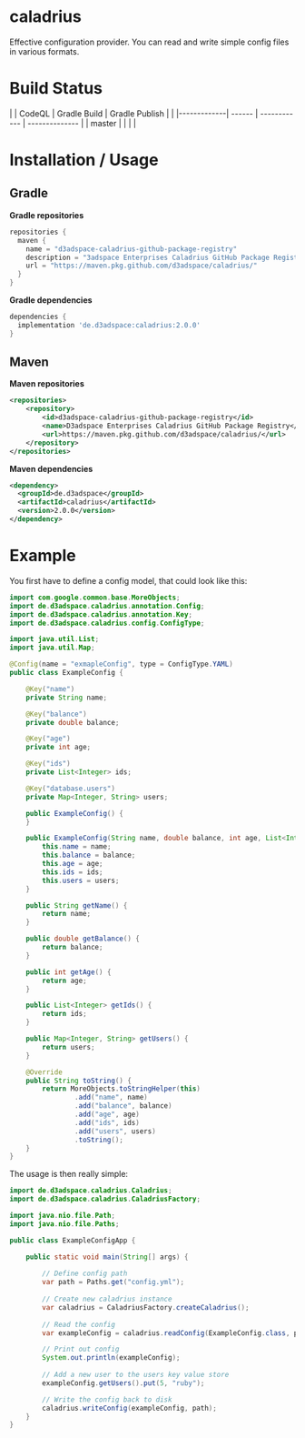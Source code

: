# caladrius
Effective configuration provider. You can read and write simple config files in various formats.

# Build Status

|             | CodeQL | Gradle Build | Gradle Publish |                                                                                           |
|-------------| ------ | ------------ | -------------- |
| master      | | | | 

# Installation / Usage

## Gradle

**Gradle repositories**
```groovy
repositories {
  maven {
    name = "d3adspace-caladrius-github-package-registry"
    description = "3adspace Enterprises Caladrius GitHub Package Registry"
    url = "https://maven.pkg.github.com/d3adspace/caladrius/"
  }
}
```

**Gradle dependencies**
```groovy
dependencies {
  implementation 'de.d3adspace:caladrius:2.0.0'
}
```

## Maven

**Maven repositories**
```xml
<repositories>
    <repository>
        <id>d3adspace-caladrius-github-package-registry</id>
        <name>D3adspace Enterprises Caladrius GitHub Package Registry</name>
        <url>https://maven.pkg.github.com/d3adspace/caladrius/</url>
    </repository>
</repositories>
```

**Maven dependencies**
```xml
<dependency>
  <groupId>de.d3adspace</groupId>
  <artifactId>caladrius</artifactId>
  <version>2.0.0</version>
</dependency>
```

# Example

You first have to define a config model, that could look like this:
```java
import com.google.common.base.MoreObjects;
import de.d3adspace.caladrius.annotation.Config;
import de.d3adspace.caladrius.annotation.Key;
import de.d3adspace.caladrius.config.ConfigType;

import java.util.List;
import java.util.Map;

@Config(name = "exmapleConfig", type = ConfigType.YAML)
public class ExampleConfig {

    @Key("name")
    private String name;

    @Key("balance")
    private double balance;

    @Key("age")
    private int age;

    @Key("ids")
    private List<Integer> ids;

    @Key("database.users")
    private Map<Integer, String> users;

    public ExampleConfig() {
    }

    public ExampleConfig(String name, double balance, int age, List<Integer> ids, Map<Integer, String> users) {
        this.name = name;
        this.balance = balance;
        this.age = age;
        this.ids = ids;
        this.users = users;
    }

    public String getName() {
        return name;
    }

    public double getBalance() {
        return balance;
    }

    public int getAge() {
        return age;
    }

    public List<Integer> getIds() {
        return ids;
    }

    public Map<Integer, String> getUsers() {
        return users;
    }

    @Override
    public String toString() {
        return MoreObjects.toStringHelper(this)
                .add("name", name)
                .add("balance", balance)
                .add("age", age)
                .add("ids", ids)
                .add("users", users)
                .toString();
    }
}
```

The usage is then really simple: 

```java
import de.d3adspace.caladrius.Caladrius;
import de.d3adspace.caladrius.CaladriusFactory;

import java.nio.file.Path;
import java.nio.file.Paths;

public class ExampleConfigApp {

    public static void main(String[] args) {
        
        // Define config path
        var path = Paths.get("config.yml");
        
        // Create new caladrius instance
        var caladrius = CaladriusFactory.createCaladrius();
        
        // Read the config
        var exampleConfig = caladrius.readConfig(ExampleConfig.class, path);

        // Print out config
        System.out.println(exampleConfig);
    
        // Add a new user to the users key value store
        exampleConfig.getUsers().put(5, "ruby");

        // Write the config back to disk
        caladrius.writeConfig(exampleConfig, path);
    }
}
```
